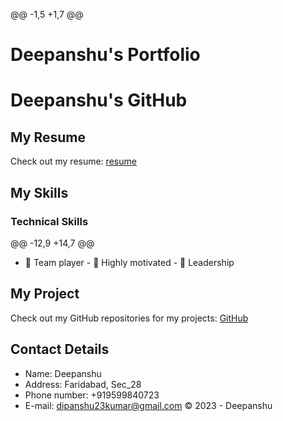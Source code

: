 @@ -1,5 +1,7 @@
# Deepanshu's Portfolio
# Deepanshu's GitHub
## My Resume

Check out my resume: [resume](https://deepanshuresume07.w3spaces.com/)
## My Skills

### Technical Skills
@@ -12,9 +14,7 @@

- 🤝 Team player       - 🚀 Highly motivated - 👑 Leadership

## My Project

Check out my GitHub repositories for my projects: [GitHub](https://github.com/Deepanshu850?tab=repositories)

## Contact Details

- Name: Deepanshu
- Address: Faridabad, Sec_28
- Phone number: +919599840723
- E-mail: dipanshu23kumar@gmail.com
© 2023 - Deepanshu
